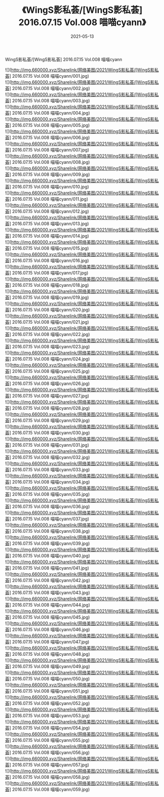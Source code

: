 ﻿---
layout: post
title:  《WingS影私荟/[WingS影私荟] 2016.07.15 Vol.008 喵喵cyann》
date:   2021-05-13
img: http://img.660000.xyz/Sharelink/网络美图/2021/WingS影私荟/[WingS影私荟] 2016.07.15 Vol.008 喵喵cyann/000.jpg
categories: [美女, 清纯, 唯美]
---

WingS影私荟/[WingS影私荟] 2016.07.15 Vol.008 喵喵cyann

 ![](http://img.660000.xyz/Sharelink/网络美图/2021/WingS影私荟/[WingS影私荟] 2016.07.15 Vol.008 喵喵cyann/001.jpg) <br>![](http://img.660000.xyz/Sharelink/网络美图/2021/WingS影私荟/[WingS影私荟] 2016.07.15 Vol.008 喵喵cyann/002.jpg) <br>![](http://img.660000.xyz/Sharelink/网络美图/2021/WingS影私荟/[WingS影私荟] 2016.07.15 Vol.008 喵喵cyann/003.jpg) <br>![](http://img.660000.xyz/Sharelink/网络美图/2021/WingS影私荟/[WingS影私荟] 2016.07.15 Vol.008 喵喵cyann/004.jpg) <br>![](http://img.660000.xyz/Sharelink/网络美图/2021/WingS影私荟/[WingS影私荟] 2016.07.15 Vol.008 喵喵cyann/005.jpg) <br>![](http://img.660000.xyz/Sharelink/网络美图/2021/WingS影私荟/[WingS影私荟] 2016.07.15 Vol.008 喵喵cyann/006.jpg) <br>![](http://img.660000.xyz/Sharelink/网络美图/2021/WingS影私荟/[WingS影私荟] 2016.07.15 Vol.008 喵喵cyann/007.jpg) <br>![](http://img.660000.xyz/Sharelink/网络美图/2021/WingS影私荟/[WingS影私荟] 2016.07.15 Vol.008 喵喵cyann/008.jpg) <br>![](http://img.660000.xyz/Sharelink/网络美图/2021/WingS影私荟/[WingS影私荟] 2016.07.15 Vol.008 喵喵cyann/009.jpg) <br>![](http://img.660000.xyz/Sharelink/网络美图/2021/WingS影私荟/[WingS影私荟] 2016.07.15 Vol.008 喵喵cyann/010.jpg) <br>![](http://img.660000.xyz/Sharelink/网络美图/2021/WingS影私荟/[WingS影私荟] 2016.07.15 Vol.008 喵喵cyann/011.jpg) <br>![](http://img.660000.xyz/Sharelink/网络美图/2021/WingS影私荟/[WingS影私荟] 2016.07.15 Vol.008 喵喵cyann/012.jpg) <br>![](http://img.660000.xyz/Sharelink/网络美图/2021/WingS影私荟/[WingS影私荟] 2016.07.15 Vol.008 喵喵cyann/013.jpg) <br>![](http://img.660000.xyz/Sharelink/网络美图/2021/WingS影私荟/[WingS影私荟] 2016.07.15 Vol.008 喵喵cyann/014.jpg) <br>![](http://img.660000.xyz/Sharelink/网络美图/2021/WingS影私荟/[WingS影私荟] 2016.07.15 Vol.008 喵喵cyann/015.jpg) <br>![](http://img.660000.xyz/Sharelink/网络美图/2021/WingS影私荟/[WingS影私荟] 2016.07.15 Vol.008 喵喵cyann/016.jpg) <br>![](http://img.660000.xyz/Sharelink/网络美图/2021/WingS影私荟/[WingS影私荟] 2016.07.15 Vol.008 喵喵cyann/017.jpg) <br>![](http://img.660000.xyz/Sharelink/网络美图/2021/WingS影私荟/[WingS影私荟] 2016.07.15 Vol.008 喵喵cyann/018.jpg) <br>![](http://img.660000.xyz/Sharelink/网络美图/2021/WingS影私荟/[WingS影私荟] 2016.07.15 Vol.008 喵喵cyann/019.jpg) <br>![](http://img.660000.xyz/Sharelink/网络美图/2021/WingS影私荟/[WingS影私荟] 2016.07.15 Vol.008 喵喵cyann/020.jpg) <br>![](http://img.660000.xyz/Sharelink/网络美图/2021/WingS影私荟/[WingS影私荟] 2016.07.15 Vol.008 喵喵cyann/021.jpg) <br>![](http://img.660000.xyz/Sharelink/网络美图/2021/WingS影私荟/[WingS影私荟] 2016.07.15 Vol.008 喵喵cyann/022.jpg) <br>![](http://img.660000.xyz/Sharelink/网络美图/2021/WingS影私荟/[WingS影私荟] 2016.07.15 Vol.008 喵喵cyann/023.jpg) <br>![](http://img.660000.xyz/Sharelink/网络美图/2021/WingS影私荟/[WingS影私荟] 2016.07.15 Vol.008 喵喵cyann/024.jpg) <br>![](http://img.660000.xyz/Sharelink/网络美图/2021/WingS影私荟/[WingS影私荟] 2016.07.15 Vol.008 喵喵cyann/025.jpg) <br>![](http://img.660000.xyz/Sharelink/网络美图/2021/WingS影私荟/[WingS影私荟] 2016.07.15 Vol.008 喵喵cyann/026.jpg) <br>![](http://img.660000.xyz/Sharelink/网络美图/2021/WingS影私荟/[WingS影私荟] 2016.07.15 Vol.008 喵喵cyann/027.jpg) <br>![](http://img.660000.xyz/Sharelink/网络美图/2021/WingS影私荟/[WingS影私荟] 2016.07.15 Vol.008 喵喵cyann/028.jpg) <br>![](http://img.660000.xyz/Sharelink/网络美图/2021/WingS影私荟/[WingS影私荟] 2016.07.15 Vol.008 喵喵cyann/029.jpg) <br>![](http://img.660000.xyz/Sharelink/网络美图/2021/WingS影私荟/[WingS影私荟] 2016.07.15 Vol.008 喵喵cyann/030.jpg) <br>![](http://img.660000.xyz/Sharelink/网络美图/2021/WingS影私荟/[WingS影私荟] 2016.07.15 Vol.008 喵喵cyann/031.jpg) <br>![](http://img.660000.xyz/Sharelink/网络美图/2021/WingS影私荟/[WingS影私荟] 2016.07.15 Vol.008 喵喵cyann/032.jpg) <br>![](http://img.660000.xyz/Sharelink/网络美图/2021/WingS影私荟/[WingS影私荟] 2016.07.15 Vol.008 喵喵cyann/033.jpg) <br>![](http://img.660000.xyz/Sharelink/网络美图/2021/WingS影私荟/[WingS影私荟] 2016.07.15 Vol.008 喵喵cyann/034.jpg) <br>![](http://img.660000.xyz/Sharelink/网络美图/2021/WingS影私荟/[WingS影私荟] 2016.07.15 Vol.008 喵喵cyann/035.jpg) <br>![](http://img.660000.xyz/Sharelink/网络美图/2021/WingS影私荟/[WingS影私荟] 2016.07.15 Vol.008 喵喵cyann/036.jpg) <br>![](http://img.660000.xyz/Sharelink/网络美图/2021/WingS影私荟/[WingS影私荟] 2016.07.15 Vol.008 喵喵cyann/037.jpg) <br>![](http://img.660000.xyz/Sharelink/网络美图/2021/WingS影私荟/[WingS影私荟] 2016.07.15 Vol.008 喵喵cyann/038.jpg) <br>![](http://img.660000.xyz/Sharelink/网络美图/2021/WingS影私荟/[WingS影私荟] 2016.07.15 Vol.008 喵喵cyann/039.jpg) <br>![](http://img.660000.xyz/Sharelink/网络美图/2021/WingS影私荟/[WingS影私荟] 2016.07.15 Vol.008 喵喵cyann/040.jpg) <br>![](http://img.660000.xyz/Sharelink/网络美图/2021/WingS影私荟/[WingS影私荟] 2016.07.15 Vol.008 喵喵cyann/041.jpg) <br>![](http://img.660000.xyz/Sharelink/网络美图/2021/WingS影私荟/[WingS影私荟] 2016.07.15 Vol.008 喵喵cyann/042.jpg) <br>![](http://img.660000.xyz/Sharelink/网络美图/2021/WingS影私荟/[WingS影私荟] 2016.07.15 Vol.008 喵喵cyann/043.jpg) <br>![](http://img.660000.xyz/Sharelink/网络美图/2021/WingS影私荟/[WingS影私荟] 2016.07.15 Vol.008 喵喵cyann/044.jpg) <br>![](http://img.660000.xyz/Sharelink/网络美图/2021/WingS影私荟/[WingS影私荟] 2016.07.15 Vol.008 喵喵cyann/045.jpg) <br>![](http://img.660000.xyz/Sharelink/网络美图/2021/WingS影私荟/[WingS影私荟] 2016.07.15 Vol.008 喵喵cyann/046.jpg) <br>![](http://img.660000.xyz/Sharelink/网络美图/2021/WingS影私荟/[WingS影私荟] 2016.07.15 Vol.008 喵喵cyann/047.jpg) <br>![](http://img.660000.xyz/Sharelink/网络美图/2021/WingS影私荟/[WingS影私荟] 2016.07.15 Vol.008 喵喵cyann/048.jpg) <br>![](http://img.660000.xyz/Sharelink/网络美图/2021/WingS影私荟/[WingS影私荟] 2016.07.15 Vol.008 喵喵cyann/049.jpg) <br>![](http://img.660000.xyz/Sharelink/网络美图/2021/WingS影私荟/[WingS影私荟] 2016.07.15 Vol.008 喵喵cyann/050.jpg) <br>![](http://img.660000.xyz/Sharelink/网络美图/2021/WingS影私荟/[WingS影私荟] 2016.07.15 Vol.008 喵喵cyann/051.jpg) <br>![](http://img.660000.xyz/Sharelink/网络美图/2021/WingS影私荟/[WingS影私荟] 2016.07.15 Vol.008 喵喵cyann/052.jpg) <br>![](http://img.660000.xyz/Sharelink/网络美图/2021/WingS影私荟/[WingS影私荟] 2016.07.15 Vol.008 喵喵cyann/053.jpg) <br>![](http://img.660000.xyz/Sharelink/网络美图/2021/WingS影私荟/[WingS影私荟] 2016.07.15 Vol.008 喵喵cyann/054.jpg) <br>![](http://img.660000.xyz/Sharelink/网络美图/2021/WingS影私荟/[WingS影私荟] 2016.07.15 Vol.008 喵喵cyann/055.jpg) <br>![](http://img.660000.xyz/Sharelink/网络美图/2021/WingS影私荟/[WingS影私荟] 2016.07.15 Vol.008 喵喵cyann/056.jpg) <br>![](http://img.660000.xyz/Sharelink/网络美图/2021/WingS影私荟/[WingS影私荟] 2016.07.15 Vol.008 喵喵cyann/057.jpg) <br>![](http://img.660000.xyz/Sharelink/网络美图/2021/WingS影私荟/[WingS影私荟] 2016.07.15 Vol.008 喵喵cyann/058.jpg) <br>![](http://img.660000.xyz/Sharelink/网络美图/2021/WingS影私荟/[WingS影私荟] 2016.07.15 Vol.008 喵喵cyann/059.jpg) <br>